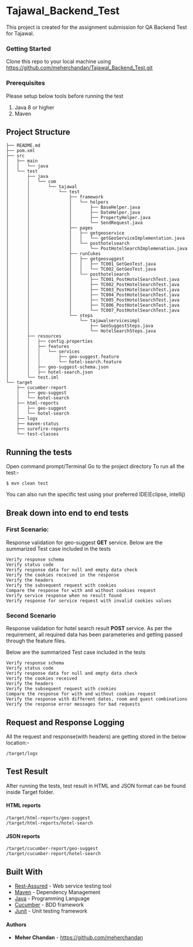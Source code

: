 # Tajawal_Backend_Test
This project is created for the assignment submission for QA Backend Test for Tajawal.

### Getting Started
Clone this repo to your local machine using https://github.com/meherchandan/Tajawal_Backend_Test.git

### Prerequisites
Please setup below tools before running the test
1. Java 8 or higher
2. Maven

## Project Structure
```shell
├── README.md
├── pom.xml
├── src
│   ├── main
│   │   └── java
│   └── test
│       ├── java
│       │   └── com
│       │       └── tajawal
│       │           └── test
│       │               ├── framework
│       │               │   └── helpers
│       │               │       ├── BaseHelper.java
│       │               │       ├── DateHelper.java
│       │               │       ├── PropertyHelper.java
│       │               │       └── SendRequest.java
│       │               ├── pages
│       │               │   ├── getgeoservice
│       │               │   │   └── getGeoServiceImplementation.java
│       │               │   └── posthotelsearch
│       │               │       └── PostHotelSearchImplemenation.java
│       │               ├── runCukes
│       │               │   ├── getgeosuggest
│       │               │   │   ├── TC001_GetGeoTest.java
│       │               │   │   └── TC002_GetGeoTest.java
│       │               │   └── posthotelsearch
│       │               │       ├── TC001_PostHotelSearchTest.java
│       │               │       ├── TC002_PostHotelSearchTest.java
│       │               │       ├── TC003_PostHotelSearchTest.java
│       │               │       ├── TC004_PostHotelSearchTest.java
│       │               │       ├── TC005_PostHotelSearchTest.java
│       │               │       ├── TC006_PostHotelSearchTest.java
│       │               │       └── TC007_PostHotelSearchTest.java
│       │               └── steps
│       │                   └── tajawalservicesimpl
│       │                       ├── GeoSuggestSteps.java
│       │                       └── HotelSearchSteps.java
│       ├── resources
│       │   ├── config.properties
│       │   ├── features
│       │   │   └── services
│       │   │       ├── geo-suggest.feature
│       │   │       └── hotel-search.feature
│       │   ├── geo-suggest-schema.json
│       │   ├── hotel-search.json
│       └── test.iml
└── target
    ├── cucumber-report
    │   ├── geo-suggest
    │   └── hotel-search
    ├── html-reports
    │   ├── geo-suggest
    │   └── hotel-search
    ├── logs
    ├── maven-status
    ├── surefire-reports
    └── test-classes
 ```

## Running the tests

Open command prompt/Terminal
Go to the project directory
To run all the test:- 
```shell
$ mvn clean test
```
You can also run the specific test using your preferred IDE(Eclipse, intellij)

## Break down into end to end tests

### First Scenario:
Response validation for geo-suggest **GET** service. Below are the summarized Test case included in the tests

```
Verify response schema
Verify status code
Verify response data for null and empty data check
Verify the cookies received in the response
Verify the headers
Verify the subsequent request with cookies
Compare the response for with and without cookies request
Verify service response when no result found
Verify response for service request with invalid cookies values
```

### Second Scenario
Response validation for hotel search result **POST** service.  As per the requirement, all required data has been parameteries and getting passed through the feature files.

Below are the summarized Test case included in the tests

```
Verify response schema
Verify status code
Verify response data for null and empty data check
Verify the cookies received
Verify the headers
Verify the subsequent request with cookies
Compare the response for with and without cookies request
Verify the response with different dates, room and guest combinations
Verify the response error messages for bad requests
```

## Request and Response Logging

All the request and response(with headers) are getting stored in the below location:-

```
/target/logs
```

## Test Result

After running the tests, test result in HTML and JSON format can be found inside Target folder.

#### HTML reports
```
/target/html-reports/geo-suggest
/target/html-reports/hotel-search
```
#### JSON reports
```
/target/cucumber-report/geo-suggest
/target/cucumber-report/hotel-search
```

## Built With

* [Rest-Assured](http://rest-assured.io/) - Web service testing tool
* [Maven](https://maven.apache.org/) - Dependency Management
* [Java](https://www.java.com/) - Programming Language
* [Cucumber](https://cucumber.io/) - BDD framework
* [Junit](https://junit.org/) - Unit testing framework




#### Authors

* **Meher Chandan** - https://github.com/meherchandan
